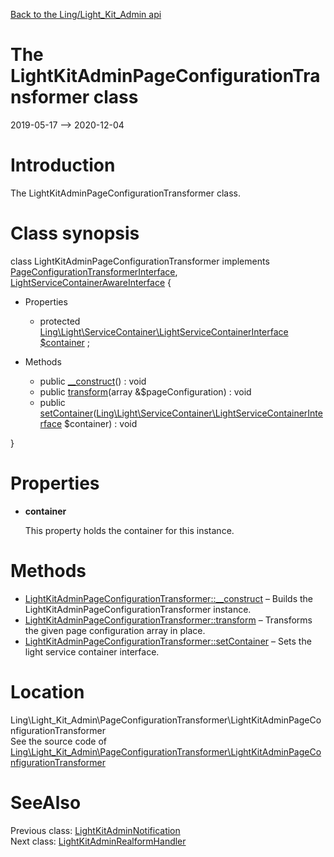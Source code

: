[Back to the Ling/Light_Kit_Admin api](https://github.com/lingtalfi/Light_Kit_Admin/blob/master/doc/api/Ling/Light_Kit_Admin.md)



The LightKitAdminPageConfigurationTransformer class
================
2019-05-17 --> 2020-12-04






Introduction
============

The LightKitAdminPageConfigurationTransformer class.



Class synopsis
==============


class <span class="pl-k">LightKitAdminPageConfigurationTransformer</span> implements [PageConfigurationTransformerInterface](https://github.com/lingtalfi/Light_Kit/blob/master/doc/api/Ling/Light_Kit/PageConfigurationTransformer/PageConfigurationTransformerInterface.md), [LightServiceContainerAwareInterface](https://github.com/lingtalfi/Light/blob/master/doc/api/Ling/Light/ServiceContainer/LightServiceContainerAwareInterface.md) {

- Properties
    - protected [Ling\Light\ServiceContainer\LightServiceContainerInterface](https://github.com/lingtalfi/Light/blob/master/doc/api/Ling/Light/ServiceContainer/LightServiceContainerInterface.md) [$container](#property-container) ;

- Methods
    - public [__construct](https://github.com/lingtalfi/Light_Kit_Admin/blob/master/doc/api/Ling/Light_Kit_Admin/PageConfigurationTransformer/LightKitAdminPageConfigurationTransformer/__construct.md)() : void
    - public [transform](https://github.com/lingtalfi/Light_Kit_Admin/blob/master/doc/api/Ling/Light_Kit_Admin/PageConfigurationTransformer/LightKitAdminPageConfigurationTransformer/transform.md)(array &$pageConfiguration) : void
    - public [setContainer](https://github.com/lingtalfi/Light_Kit_Admin/blob/master/doc/api/Ling/Light_Kit_Admin/PageConfigurationTransformer/LightKitAdminPageConfigurationTransformer/setContainer.md)([Ling\Light\ServiceContainer\LightServiceContainerInterface](https://github.com/lingtalfi/Light/blob/master/doc/api/Ling/Light/ServiceContainer/LightServiceContainerInterface.md) $container) : void

}




Properties
=============

- <span id="property-container"><b>container</b></span>

    This property holds the container for this instance.
    
    



Methods
==============

- [LightKitAdminPageConfigurationTransformer::__construct](https://github.com/lingtalfi/Light_Kit_Admin/blob/master/doc/api/Ling/Light_Kit_Admin/PageConfigurationTransformer/LightKitAdminPageConfigurationTransformer/__construct.md) &ndash; Builds the LightKitAdminPageConfigurationTransformer instance.
- [LightKitAdminPageConfigurationTransformer::transform](https://github.com/lingtalfi/Light_Kit_Admin/blob/master/doc/api/Ling/Light_Kit_Admin/PageConfigurationTransformer/LightKitAdminPageConfigurationTransformer/transform.md) &ndash; Transforms the given page configuration array in place.
- [LightKitAdminPageConfigurationTransformer::setContainer](https://github.com/lingtalfi/Light_Kit_Admin/blob/master/doc/api/Ling/Light_Kit_Admin/PageConfigurationTransformer/LightKitAdminPageConfigurationTransformer/setContainer.md) &ndash; Sets the light service container interface.





Location
=============
Ling\Light_Kit_Admin\PageConfigurationTransformer\LightKitAdminPageConfigurationTransformer<br>
See the source code of [Ling\Light_Kit_Admin\PageConfigurationTransformer\LightKitAdminPageConfigurationTransformer](https://github.com/lingtalfi/Light_Kit_Admin/blob/master/PageConfigurationTransformer/LightKitAdminPageConfigurationTransformer.php)



SeeAlso
==============
Previous class: [LightKitAdminNotification](https://github.com/lingtalfi/Light_Kit_Admin/blob/master/doc/api/Ling/Light_Kit_Admin/Notification/LightKitAdminNotification.md)<br>Next class: [LightKitAdminRealformHandler](https://github.com/lingtalfi/Light_Kit_Admin/blob/master/doc/api/Ling/Light_Kit_Admin/Realform/Handler/LightKitAdminRealformHandler.md)<br>
